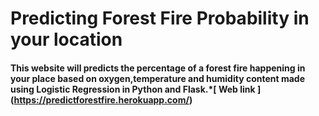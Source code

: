 # Predicting Forest Fire Probability in your location

#### This website will predicts the percentage of a forest fire happening in your place based on oxygen,temperature and humidity content made using Logistic Regression in Python and Flask.*[ Web link ] (https://predictforestfire.herokuapp.com/) 

